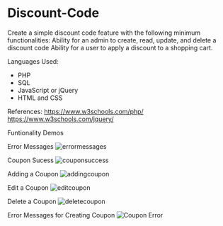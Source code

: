 # Discount-Code

Create a simple discount code feature with the following minimum functionalities: Ability for an admin to create, read, update, and delete a discount code Ability for a user to apply a discount to a shopping cart.

Languages Used:
* PHP 
* SQL 
* JavaScript or jQuery 
* HTML and CSS

References:
https://www.w3schools.com/php/  <br>
https://www.w3schools.com/jquery/


Funtionality Demos

Error Messages
![errormessages](https://user-images.githubusercontent.com/96153171/187111597-cd4b4aec-5b58-4171-a106-e0f86d8457f8.gif)

Coupon Sucess
![couponsuccess](https://user-images.githubusercontent.com/96153171/187111722-4d2a07fa-e94a-41f4-8606-1b64a730f736.gif)

Adding a Coupon
![addingcoupon](https://user-images.githubusercontent.com/96153171/187111849-e107a751-e686-46a4-963b-94fe395a827d.gif)

Edit a Coupon
![editcoupon](https://user-images.githubusercontent.com/96153171/187249937-6b23b518-a78d-4810-a1dd-e883c18e3fc7.gif)

Delete a Coupon
![deletecoupon](https://user-images.githubusercontent.com/96153171/187249980-7efbb303-35f6-4250-b22e-102dc813e6fb.gif)

Error Messages for Creating Coupon
![Coupon Error](https://user-images.githubusercontent.com/96153171/187781062-1fbe3ca6-dfa3-4014-adbe-1910f920e73d.gif)

